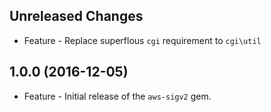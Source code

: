 Unreleased Changes
------------------

* Feature - Replace superflous `cgi` requirement to `cgi\util`

1.0.0 (2016-12-05)
------------------

* Feature - Initial release of the `aws-sigv2` gem.

